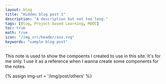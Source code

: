 ```yaml
---
layout: blog
title: "Hidden blog post 1"
description: "A description but not too long."
tags: [Blog, Project-based Learning, MOOC]
toc: true
math: true
icon: "/img_src/header/aio.svg"
keywords: "sample blog post"
---
```


This note is used to show the compoents I created to use in this site. It's for me only. I use it as a reference when I wanna create some components for the notes.

{% assign img-url = '/img/post/others' %}